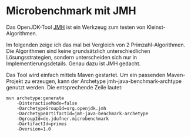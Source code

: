 # Microbenchmark mit JMH

Das OpenJDK-Tool [JMH](http://openjdk.java.net/projects/code-tools/jmh/) ist 
ein Werkzeug zum testen von Kleinst-Algorithmen.

Im folgenden zeige ich das mal bei Vergleich von 2 Primzahl-Algorithmen. Die
Algorithmen sind keine grundsätzlich unterschiedlichen Lösungsstrategien, 
sondern unterscheiden sich nur in Implementierungsdetails. Genau dazu ist
JMH gedacht.

Das Tool wird einfach mittels Maven gestartet. Um ein passenden Maven-Projekt
zu erzeugen, kann der Archetype jmh-java-benchmark-archtype genutzt werden.
Die entsprechende Zeile lautet:

````
mvn archetype:generate 
    -DinteractiveMode=false 
    -DarchetypeGroupId=org.openjdk.jmh 
    -DarchetypeArtifactId=jmh-java-benchmark-archetype 
    -DgroupId=de.jdufner.microbenchmark 
    -DartifactId=primes 
    -Dversion=1.0
````
